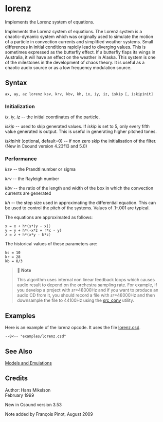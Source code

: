 <!--
id:lorenz
category:Signal Generators:Models and Emulations
-->
# lorenz
Implements the Lorenz system of equations.

Implements the Lorenz system of equations.  The Lorenz system is a chaotic-dynamic system which was originally used to simulate the motion of a particle in convection currents and simplified weather systems. Small differences in initial conditions rapidly lead to diverging values. This is sometimes expressed as the butterfly effect. If a butterfly flaps its wings in Australia, it will have an effect on the weather in Alaska. This system is one of the milestones in the development of chaos theory. It is useful as a chaotic audio source or as a low frequency modulation source.

## Syntax
``` csound-orc
ax, ay, az lorenz ksv, krv, kbv, kh, ix, iy, iz, iskip [, iskipinit]
```

### Initialization

_ix_, _iy_, _iz_ -- the initial coordinates of the particle.

_iskip_ -- used to skip generated values. If _iskip_ is set to 5, only every fifth value generated is output. This is useful in generating higher pitched tones.

_iskipinit_ (optional, default=0) -- if non zero skip the initialisation of the filter. (New in Csound version 4.23f13 and 5.0)

### Performance

_ksv_ -- the Prandtl number or sigma

_krv_ -- the Rayleigh number

_kbv_ -- the ratio of the length and width of the box in which the convection currents are generated

_kh_ -- the step size used in approximating the differential equation. This can be used to control the pitch of the systems. Values of .1-.001 are typical.

The equations are approximated as follows:

```
x = x + h*(s*(y - x))
y = y + h*(-x*z + r*x - y)
z = z + h*(x*y - b*z)
```

The historical values of these parameters are:

```
ks = 10
kr = 28
kb = 8/3
```

> :memo: **Note**
>
> This algorithm uses internal non linear feedback loops which causes audio result to depend on the orchestra sampling rate. For example, if you develop a project with _sr_=48000Hz and if you want to produce an audio CD from it, you should record a file with _sr_=48000Hz and then downsample the file to 44100Hz using the [src_conv](../../utility/src_conv) utility.

## Examples

Here is an example of the lorenz opcode. It uses the file [lorenz.csd](../../examples/lorenz.csd).

``` csound-orc title="Example of the lorenz opcode." linenums="1"
--8<-- "examples/lorenz.csd"
```

## See Also

[Models and Emulations](../../siggen/models)

## Credits

Author: Hans Mikelson<br>
February 1999<br>

New in Csound version 3.53

Note added by François Pinot, August 2009
